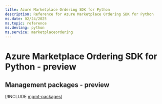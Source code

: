 ```yaml
---
title: Azure Marketplace Ordering SDK for Python
description: Reference for Azure Marketplace Ordering SDK for Python
ms.date: 02/24/2025
ms.topic: reference
ms.devlang: python
ms.service: marketplaceordering
---
```

# Azure Marketplace Ordering SDK for Python - preview

## Management packages - preview
[!INCLUDE [mgmt-packages](marketplace-ordering-mgmt-index.md)]
